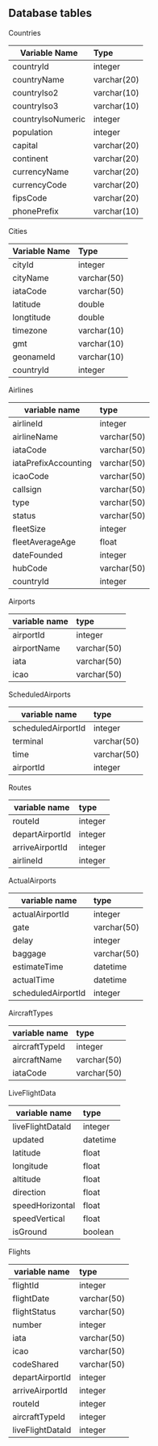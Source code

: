 ## Database tables

Countries

| Variable Name     | Type        |
|-------------------|:------------|
| countryId         | integer     |
| countryName       | varchar(20) |
| countryIso2       | varchar(10) |
| countryIso3       | varchar(10) |
| countryIsoNumeric | integer     |
| population        | integer     |
| capital           | varchar(20) |
| continent         | varchar(20) |
| currencyName      | varchar(20) |
| currencyCode      | varchar(20) |
| fipsCode          | varchar(20) |
| phonePrefix       | varchar(10) |

Cities

| Variable Name | Type        |
|---------------|:------------|
| cityId        | integer     |
| cityName      | varchar(50) |
| iataCode      | varchar(50) |
| latitude      | double      |
| longtitude    | double      |
| timezone      | varchar(10) |
| gmt           | varchar(10) |
| geonameId     | varchar(10) |
| countryId     | integer     |

Airlines

| variable name        | type        |
|----------------------|:------------|
| airlineId            | integer     |
| airlineName          | varchar(50) |
| iataCode             | varchar(50) |
| iataPrefixAccounting | varchar(50) |
| icaoCode             | varchar(50) |
| callsign             | varchar(50) |
| type                 | varchar(50) |
| status               | varchar(50) |
| fleetSize            | integer     |
| fleetAverageAge      | float       |
| dateFounded          | integer     |
| hubCode              | varchar(50) |
| countryId            | integer     |

Airports

| variable name | type        |
|---------------|:------------|
| airportId     | integer     |
| airportName   | varchar(50) |
| iata          | varchar(50) |
| icao          | varchar(50) |

ScheduledAirports

| variable name      | type        |
|--------------------|:------------|
| scheduledAirportId | integer     |
| terminal           | varchar(50) |
| time               | varchar(50) |
| airportId          | integer     |


Routes

| variable name   | type    |
|-----------------|:--------|
| routeId         | integer |
| departAirportId | integer |
| arriveAirportId | integer |
| airlineId       | integer |

ActualAirports

| variable name      | type        |
|--------------------|:------------|
| actualAirportId    | integer     |
| gate               | varchar(50) |
| delay              | integer     |
| baggage            | varchar(50) |
| estimateTime       | datetime    |
| actualTime         | datetime    |
| scheduledAirportId | integer     |


AircraftTypes

| variable name  | type         |
|----------------|:-------------|
| aircraftTypeId | integer      |
| aircraftName   | varchar(50)  |
| iataCode       | varchar(50)  |

LiveFlightData

| variable name    | type     |
|------------------|:---------|
| liveFlightDataId | integer  |
| updated          | datetime |
| latitude         | float    |
| longitude        | float    |
| altitude         | float    |
| direction        | float    |
| speedHorizontal  | float    |
| speedVertical    | float    |
| isGround         | boolean  |


Flights

| variable name    | type        |
|------------------|:------------|
| flightId         | integer     |
| flightDate       | varchar(50) |
| flightStatus     | varchar(50) |
| number           | integer     |
| iata             | varchar(50) |
| icao             | varchar(50) |
| codeShared       | varchar(50) |
| departAirportId  | integer     |
| arriveAirportId  | integer     |
| routeId          | integer     |
| aircraftTypeId   | integer     |
| liveFlightDataId | integer     |
